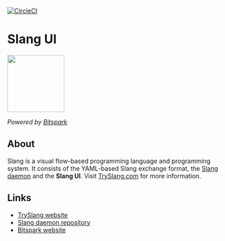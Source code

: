 [![CircleCI](https://circleci.com/gh/Bitspark/slang-ui/tree/master.svg?style=svg&circle-token=18bfe412b89c2c92e28e339126829e31451d4ee1)](https://circleci.com/gh/Bitspark/slang-ui/tree/master)

# Slang UI

<img src="http://tryslang.com/slang2.png" height="130">

*Powered by [Bitspark](https://bitspark.de)*

## About

Slang is a visual flow-based programming language and programming system. It consists of the YAML-based Slang exchange format, the [Slang daemon](https://github.com/Bitspark/slang) and the **Slang UI**. Visit [TrySlang.com](http://tryslang.com) for more information.

## Links

- [TrySlang website](http://tryslang.com)
- [Slang daemon repository](https://github.com/Bitspark/slang)
- [Bitspark website](https://bitspark.de)
